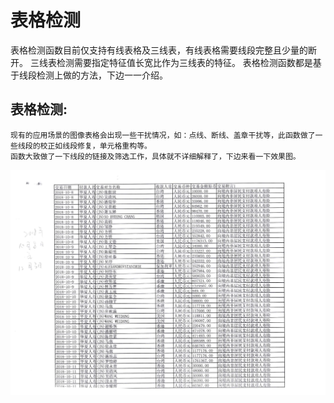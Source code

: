 # **表格检测**  
   表格检测函数目前仅支持有线表格及三线表，有线表格需要线段完整且少量的断开。  三线表检测需要指定特征值长宽比作为三线表的特征。
     表格检测函数都是基于线段检测上做的方法，下边一一介绍。  

## 表格检测:  
	现有的应用场景的图像表格会出现一些干扰情况，如：点线、断线、盖章干扰等，此函数做了一些线段的校正如线段修复，单元格重构等。  
	函数大致做了一下线段的链接及筛选工作，具体就不详细解释了，下边来看一下效果图。  
	
 ![bg_1.png](./image/bg_1.png) 
   